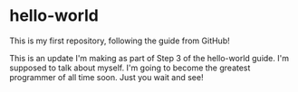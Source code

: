 # hello-world
This is my first repository, following the guide from GitHub!

This is an update I'm making as part of Step 3 of the hello-world guide. I'm supposed to talk about myself. I'm going to become the greatest programmer of all time soon. Just you wait and see!
